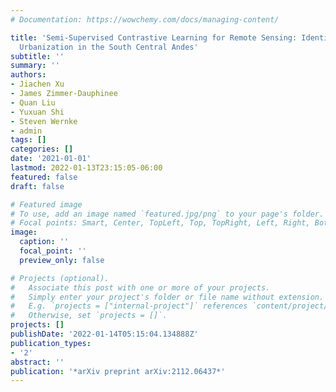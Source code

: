 ```yaml
---
# Documentation: https://wowchemy.com/docs/managing-content/

title: 'Semi-Supervised Contrastive Learning for Remote Sensing: Identifying Ancient
  Urbanization in the South Central Andes'
subtitle: ''
summary: ''
authors:
- Jiachen Xu
- James Zimmer-Dauphinee
- Quan Liu
- Yuxuan Shi
- Steven Wernke
- admin
tags: []
categories: []
date: '2021-01-01'
lastmod: 2022-01-13T23:15:05-06:00
featured: false
draft: false

# Featured image
# To use, add an image named `featured.jpg/png` to your page's folder.
# Focal points: Smart, Center, TopLeft, Top, TopRight, Left, Right, BottomLeft, Bottom, BottomRight.
image:
  caption: ''
  focal_point: ''
  preview_only: false

# Projects (optional).
#   Associate this post with one or more of your projects.
#   Simply enter your project's folder or file name without extension.
#   E.g. `projects = ["internal-project"]` references `content/project/deep-learning/index.md`.
#   Otherwise, set `projects = []`.
projects: []
publishDate: '2022-01-14T05:15:04.134888Z'
publication_types:
- '2'
abstract: ''
publication: '*arXiv preprint arXiv:2112.06437*'
---
```

